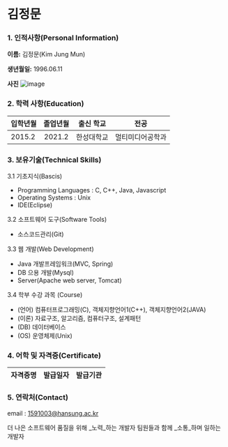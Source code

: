 # 김정문

### 1. 인적사항(Personal Information)

 **이름:** 김정문(Kim Jung Mun)

 **생년월일:** 1996.06.11

 **사진**
 ![image](https://github.com/jungmun/jmpicture.git/jm.jpeg)


### 2. 학력 사항(Education)
| 입학년월 | 졸업년월 | 출신 학교 |전공 |
| :---         |     :---:      |        :---:   |    :---:      |
| 2015.2 | 2021.2 | 한성대학교 | 멀티미디어공학과|

### 3. 보유기술(Technical Skills)

3.1 기초지식(Bascis)
- Programming Languages : C, C++, Java, Javascript
- Operating Systems : Unix
- IDE(Eclipse)
 
3.2 소프트웨어 도구(Software Tools)
- 소스코드관리(Git)
 
3.3 웹 개발(Web Development)
- Java 개발프레임워크(MVC, Spring)
- DB 으용 개발(Mysql)
- Server(Apache web server, Tomcat)

3.4 학부 수강 과목 (Course)
- (언어)  컴퓨터프로그래밍(C), 객체지향언어1(C++), 객체지향언어2(JAVA)
- (이론)   자료구조, 알고리즘, 컴퓨터구조, 설계패턴
- (DB)  데이터베이스
- (OS)  운영체제(Unix)

### 4. 어학 및 자격증(Certificate)
| 자격증명 | 발급일자  | 발급기관|
| :---         |     :---:      |         :---:   |   

### 5. 연락처(Contact)
email : 1591003@hansung.ac.kr

더 나은 소프트웨어 품질을 위해 _노력_하는 개발자
팀원들과 함께 _소통_하며 일하는 개발자

